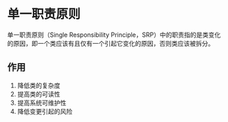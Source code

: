 # 单一职责原则
单一职责原则（Single Responsibility Principle，SRP）中的职责指的是类变化的原因，即一个类应该有且仅有一个引起它变化的原因，否则类应该被拆分。

## 作用
1. 降低类的复杂度
2. 提高类的可读性
3. 提高系统可维护性
4. 降低变更引起的风险
